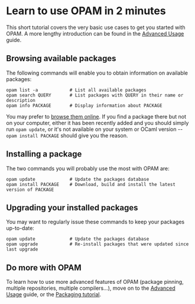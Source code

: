 # Learn to use OPAM in 2 minutes

This short tutorial covers the very basic use cases to get you started with
OPAM. A more lengthy introduction can be found in the
[Advanced Usage](Advanced_Usage.html) guide.

## Browsing available packages

The following commands will enable you to obtain information on available
packages:

```
opam list -a            # List all available packages
opam search QUERY       # List packages with QUERY in their name or description
opam info PACKAGE       # Display information about PACKAGE
```

You may prefer to [browse them online](https://opam.ocaml.org/packages). If you
find a package there but not on your computer, either it has been recently added
and you should simply run `opam update`, or it's not available on your system or
OCaml version -- `opam install PACKAGE` should give you the reason.

## Installing a package

The two commands you will probably use the most with OPAM are:

```
opam update             # Update the packages database
opam install PACKAGE    # Download, build and install the latest version of PACKAGE
```

## Upgrading your installed packages

You may want to regularly issue these commands to keep your packages up-to-date:

```
opam update             # Update the packages database
opam upgrade            # Re-install packages that were updated since last upgrade
```

## Do more with OPAM

To learn how to use more advanced features of OPAM (package pinning, multiple
repositories, multiple compilers...), move on to the [Advanced
Usage](Advanced_Usage.html) guide, or the [Packaging tutorial](Packaging.html).
